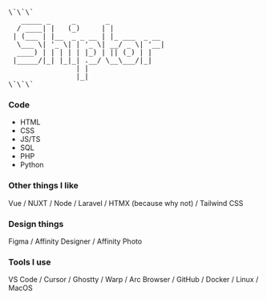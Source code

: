 <pre>
\`\`\`
   _____ _     _       _             
  / ____| |   (_)     | |            
 | (___ | |__  _ _ __ | |_ ___  _ __ 
  \___ \| '_ \| | '_ \| __/ _ \| '__|
  ____) | | | | | |_) | || (_) | |   
 |_____/|_| |_|_| .__/ \__\___/|_|   
                | |                  
                |_|                  
\`\`\`
</pre>

### Code
- HTML
- CSS
- JS/TS
- SQL
- PHP
- Python

### Other things I like
Vue / NUXT / Node / Laravel / HTMX (because why not) / Tailwind CSS

### Design things
Figma / Affinity Designer / Affinity Photo

### Tools I use
VS Code / Cursor / Ghostty / Warp / Arc Browser / GitHub / Docker / Linux / MacOS
